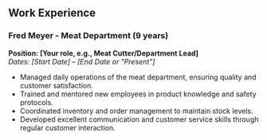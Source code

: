 ## Work Experience

### Fred Meyer - Meat Department (9 years)
**Position: [Your role, e.g., Meat Cutter/Department Lead]**  
*Dates: [Start Date] – [End Date or "Present"]*  
- Managed daily operations of the meat department, ensuring quality and customer satisfaction.
- Trained and mentored new employees in product knowledge and safety protocols.
- Coordinated inventory and order management to maintain stock levels.
- Developed excellent communication and customer service skills through regular customer interaction.


